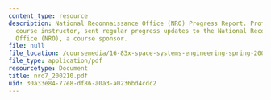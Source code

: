 ```yaml
---
content_type: resource
description: National Reconnaissance Office (NRO) Progress Report. Prof. Miller, a
  course instructor, sent regular progress updates to the National Reconnaissance
  Office (NRO), a course sponsor.
file: null
file_location: /coursemedia/16-83x-space-systems-engineering-spring-2002-spring-2003/30a33e8477e8df86a0a3a0236bd4cdc2_nro7_200210.pdf
file_type: application/pdf
resourcetype: Document
title: nro7_200210.pdf
uid: 30a33e84-77e8-df86-a0a3-a0236bd4cdc2
---
```

